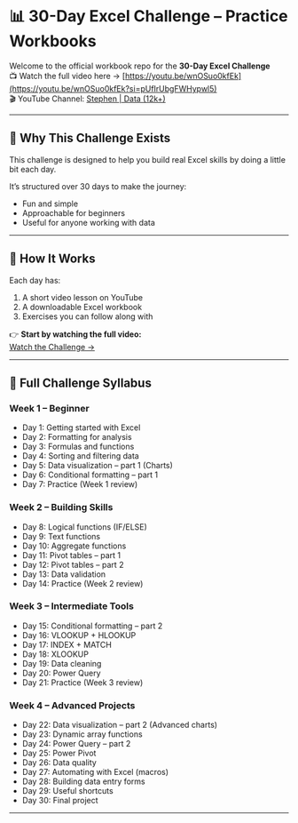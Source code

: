 # 📊 30-Day Excel Challenge – Practice Workbooks

Welcome to the official workbook repo for the **30-Day Excel Challenge**  
📺 Watch the full video here → [https://youtu.be/wnOSuo0kfEk](https://youtu.be/wnOSuo0kfEk?si=pUfIrUbgFWHypwl5)  
🎬 YouTube Channel: [Stephen | Data (12k+)](https://www.youtube.com/@sdw-online)

---

## 🚀 Why This Challenge Exists

This challenge is designed to help you build real Excel skills by doing a little bit each day. 

It’s structured over 30 days to make the journey:

- Fun and simple
- Approachable for beginners
- Useful for anyone working with data


---

## 🧭 How It Works

Each day has:
1. A short video lesson on YouTube
2. A downloadable Excel workbook
3. Exercises you can follow along with


👉 **Start by watching the full video:**  
[Watch the Challenge →](https://youtu.be/wnOSuo0kfEk?si=pUfIrUbgFWHypwl5)

---

## 📅 Full Challenge Syllabus

### **Week 1 – Beginner**
- Day 1: Getting started with Excel
- Day 2: Formatting for analysis
- Day 3: Formulas and functions
- Day 4: Sorting and filtering data
- Day 5: Data visualization – part 1 (Charts)
- Day 6: Conditional formatting – part 1
- Day 7: Practice (Week 1 review)

### **Week 2 – Building Skills**
- Day 8: Logical functions (IF/ELSE)
- Day 9: Text functions
- Day 10: Aggregate functions
- Day 11: Pivot tables – part 1
- Day 12: Pivot tables – part 2
- Day 13: Data validation
- Day 14: Practice (Week 2 review)

### **Week 3 – Intermediate Tools**
- Day 15: Conditional formatting – part 2
- Day 16: VLOOKUP + HLOOKUP
- Day 17: INDEX + MATCH
- Day 18: XLOOKUP
- Day 19: Data cleaning
- Day 20: Power Query
- Day 21: Practice (Week 3 review)

### **Week 4 – Advanced Projects**
- Day 22: Data visualization – part 2 (Advanced charts)
- Day 23: Dynamic array functions
- Day 24: Power Query – part 2
- Day 25: Power Pivot
- Day 26: Data quality
- Day 27: Automating with Excel (macros)
- Day 28: Building data entry forms
- Day 29: Useful shortcuts
- Day 30: Final project

---


